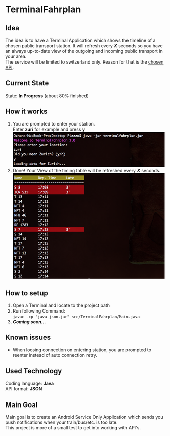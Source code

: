 # TerminalFahrplan
## Idea
The idea is to have a Terminal Application which shows the timeline of a chosen public transport station. It will refresh every ***X*** seconds so you have an always up-to-date view of the outgoing and incoming public transport in your area.  
The service will be limited to switzerland only. Reason for that is the [chosen API](http://transport.opendata.ch "Swiss public transport API").
## Current State
State: **In Progress** (about 80% finished)
## How it works
1. You are prompted to enter your station.  
Enter **zuri** for example and press **y**  
![Main View](img/introView.png "TerminalFahrplan")
2. Done! Your View of the timing table will be refreshed every ***X*** seconds.  
![Main View](img/mainView.png "TerminalFahrplan")  

## How to setup
1. Open a Terminal and locate to the project path
2. Run following Command:  
`javac -cp "java-json.jar" src/TerminalFahrplan/Main.java`
3. ***Coming soon...***

## Known issues
- When loosing connection on entering station, you are prompted to reenter instead of auto connection retry.

## Used Technology
Coding language: **Java**  
API format:	**JSON**
## Main Goal
Main goal is to create an Android Service Only Application which sends you push notifications when your train/bus/etc. is too late.  
This project is more of a small test to get into working with API's.